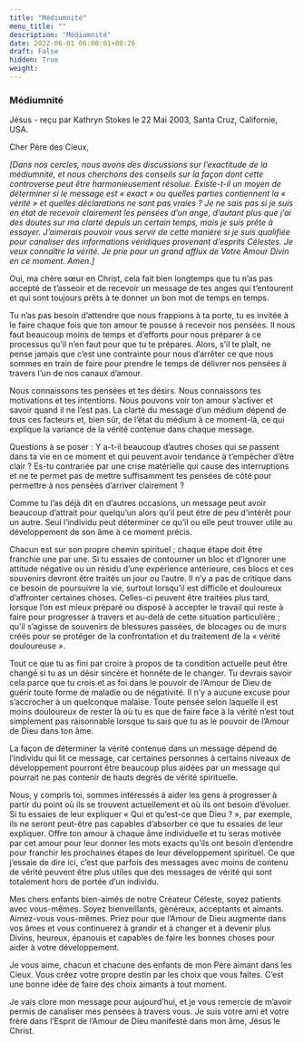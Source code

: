 ```yaml
---
title: "Médiumnité"
menu_title: ""
description: "Médiumnité"
date: 2022-06-01 06:00:01+00:26
draft: False
hidden: True
weight:
---
```

### Médiumnité

Jésus - reçu par Kathryn Stokes le 22 Mai 2003, Santa Cruz, Californie, USA.

Cher Père des Cieux,

*[Dans nos cercles, nous avons des discussions sur l’exactitude de la médiumnité, et nous cherchons des conseils sur la façon dont cette controverse peut être harmonieusement résolue. Existe-t-il un moyen de déterminer si le message est « exact » ou quelles parties contiennent la « vérité » et quelles déclarations ne sont pas vraies ? Je ne sais pas si je suis en état de recevoir clairement les pensées d’un ange, d’autant plus que j’ai des doutes sur ma clarté depuis un certain temps, mais je suis prête à essayer. J’aimerais pouvoir vous servir de cette manière si je suis qualifiée pour canaliser des informations véridiques provenant d’esprits Célestes. Je veux connaître la vérité. Je prie pour un grand afflux de Votre Amour Divin en ce moment. Amen.]*

Oui, ma chère sœur en Christ, cela fait bien longtemps que tu n’as pas accepté de t’asseoir et de recevoir un message de tes anges qui t’entourent et qui sont toujours prêts à te donner un bon mot de temps en temps.

Tu n’as pas besoin d’attendre que nous frappions à ta porte, tu es invitée à le faire chaque fois que ton amour te pousse à recevoir nos pensées. Il nous faut beaucoup moins de temps et d’efforts pour nous préparer à ce processus qu’il n’en faut pour que tu te prépares. Alors, s’il te plaît, ne pense jamais que c’est une contrainte pour nous d’arrêter ce que nous sommes en train de faire pour prendre le temps de délivrer nos pensées à travers l’un de nos canaux d’amour.

Nous connaissons tes pensées et tes désirs. Nous connaissons tes motivations et tes intentions. Nous pouvons voir ton amour s’activer et savoir quand il ne l’est pas. La clarté du message d’un médium dépend de tous ces facteurs et, bien sûr, de l’état du médium à ce moment-là, ce qui explique la variance de la vérité contenue dans chaque message.

Questions à se poser : Y a-t-il beaucoup d’autres choses qui se passent dans ta vie en ce moment et qui peuvent avoir tendance à t’empêcher d’être clair ? Es-tu contrariée par une crise matérielle qui cause des interruptions et ne te permet pas de mettre suffisamment tes pensées de côté pour permettre à nos pensées d’arriver clairement ?

Comme tu l’as déjà dit en d’autres occasions, un message peut avoir beaucoup d’attrait pour quelqu’un alors qu’il peut être de peu d’intérêt pour un autre. Seul l’individu peut déterminer ce qu’il ou elle peut trouver utile au développement de son âme à ce moment précis.

Chacun est sur son propre chemin spirituel ; chaque étape doit être franchie une par une. Si tu essaies de contourner un bloc et d’ignorer une attitude négative ou un résidu d’une expérience antérieure, ces blocs et ces souvenirs devront être traités un jour ou l’autre. Il n’y a pas de critique dans ce besoin de poursuivre la vie, surtout lorsqu’il est difficile et douloureux d’affronter certaines choses. Celles-ci peuvent être traitées plus tard, lorsque l’on est mieux préparé ou disposé à accepter le travail qui reste à faire pour progresser à travers et au-delà de cette situation particulière ; qu’il s’agisse de souvenirs de blessures passées, de blocages ou de murs créés pour se protéger de la confrontation et du traitement de la « vérité douloureuse ».

Tout ce que tu as fini par croire à propos de ta condition actuelle peut être changé si tu as un désir sincère et honnête de le changer. Tu devrais savoir cela parce que tu crois et as foi dans le pouvoir de l’Amour de Dieu de guérir toute forme de maladie ou de négativité. Il n’y a aucune excuse pour s’accrocher à un quelconque malaise. Toute pensée selon laquelle il est moins douloureux de rester là où tu es que de faire face à la vérité n’est tout simplement pas raisonnable lorsque tu sais que tu as le pouvoir de l’Amour de Dieu dans ton âme.

La façon de déterminer la vérité contenue dans un message dépend de l’individu qui lit ce message, car certaines personnes à certains niveaux de développement pourront être beaucoup plus aidées par un message qui pourrait ne pas contenir de hauts degrés de vérité spirituelle.

Nous, y compris toi, sommes intéressés à aider les gens à progresser à partir du point où ils se trouvent actuellement et où ils ont besoin d’évoluer. Si tu essaies de leur expliquer « Qui et qu’est-ce que Dieu ? », par exemple, ils ne seront peut-être pas capables d’absorber ce que tu essaies de leur expliquer. Offre ton amour à chaque âme individuelle et tu seras motivée par cet amour pour leur donner les mots exacts qu’ils ont besoin d’entendre pour franchir les prochaines étapes de leur développement spirituel. Ce que j’essaie de dire ici, c’est que parfois des messages avec moins de contenu de vérité peuvent être plus utiles que des messages de vérité qui sont totalement hors de portée d’un individu.

Mes chers enfants bien-aimés de notre Créateur Céleste, soyez patients avec vous-mêmes. Soyez bienveillants, généreux, acceptants et aimants. Aimez-vous vous-mêmes. Priez pour que l’Amour de Dieu augmente dans vos âmes et vous continuerez à grandir et à changer et à devenir plus Divins, heureux, épanouis et capables de faire les bonnes choses pour aider à votre développement.

Je vous aime, chacun et chacune des enfants de mon Père aimant dans les Cieux. Vous créez votre propre destin par les choix que vous faites. C’est une bonne idée de faire des choix aimants à tout moment.

Je vais clore mon message pour aujourd’hui, et je vous remercie de m’avoir permis de canaliser mes pensées à travers vous. Je suis votre ami et votre frère dans l’Esprit de l’Amour de Dieu manifesté dans mon âme, Jésus le Christ.
